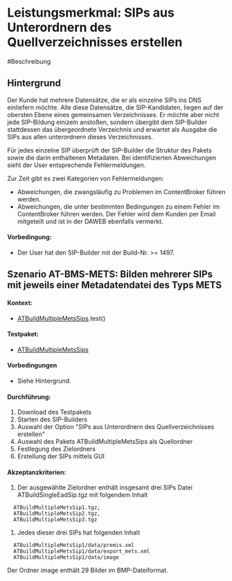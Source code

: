 # Leistungsmerkmal: SIPs aus Unterordnern des Quellverzeichnisses erstellen

#Beschreibung

## Hintergrund

Der Kunde hat mehrere Datensätze, die er als einzelne SIPs ins DNS einliefern möchte. Alle diese Datensätze, die SIP-Kandidaten, liegen auf der obersten Ebene eines gemeinsamen Verzeichnisses. Er möchte aber nicht jede SIP-Bildung einizeln anstoßen, sondern übergibt dem SIP-Builder stattdessen das übergeordnete Verzeichnis und erwartet als Ausgabe die SIPs aus allen unterordnern dieses Verzeichnisses. 

Für jedes einzelne SIP überprüft der SIP-Builder die Struktur des Pakets sowie die darin enthaltenen Metadaten. Bei identifizierten Abweichungen sieht der User entsprechende Fehlermeldungen.

Zur Zeit gibt es zwei Kategorien von Fehlermeldungen:
* Abweichungen, die zwangsläufig zu Problemen im ContentBroker führen werden.
* Abweichungen, die unter bestimmten Bedingungen zu einem Fehler im ContentBroker führen werden. Der Fehler wird dem Kunden per Email mitgeteilt und ist in der DAWEB ebenfalls vermerkt.

#### Vorbedingung:

* Der User hat den SIP-Builder mit der Build-Nr. >= 1497.

## Szenario AT-BMS-METS: Bilden mehrerer SIPs mit jeweils einer Metadatendatei des Typs METS

#### Kontext:

* [ATBuildMultipleMetsSips](../test/java/de/uzk/hki/da/at/ATBuildMultipleMetsSips.java).test()

#### Testpaket:   

* [ATBuildMultipleMetsSips](../test/resources/at/ATBuildMultipleMetsSips)

#### Vorbedingungen

* Siehe Hintergrund.

#### Durchführung:

1. Download des Testpakets
1. Starten des SIP-Builders
1. Auswahl der Option "SIPs aus Unterordnern des Quellverzeichnisses erstellen"
1. Auswahl des Pakets ATBuildMultipleMetsSips als Quellordner
1. Festlegung des Zielordners
1. Erstellung der SIPs mittels GUI

#### Akzeptanzkriterien:

1. Der ausgewählte Zielordner enthält insgesamt drei SIPs Datei ATBuildSingleEadSip.tgz mit folgendem Inhalt
```
  ATBuildMultipleMetsSip1.tgz,
  ATBuildMultipleMetsSip2.tgz,
  ATBuildMultipleMetsSip3.tgz
``` 

1. Jedes dieser drei SIPs hat folgenden Inhalt
```
  ATBuildMultipleMetsSip1/data/premis.xml
  ATBuildMultipleMetsSip1/data/export_mets.xml 
  ATBuildMultipleMetsSip1/data/image
``` 
Der Ordner image enthält 29 Bilder im BMP-Dateiformat.

